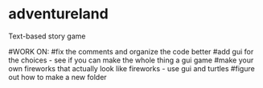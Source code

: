 # adventureland
Text-based story game


#WORK ON:
#fix the comments and organize the code better
#add gui for the choices - see if you can make the whole thing a gui game
#make your own fireworks that actually look like fireworks - use gui and turtles
#figure out how to make a new folder

